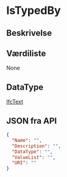 # IsTypedBy

## Beskrivelse

## Værdiliste

None

## DataType

[IfcText](../DataTypes/IfcText.md)

## JSON fra API

```json
{
  "Name": "",
  "Description": "",
  "DataType": "",
  "ValueList": "",
  "URI": ""
}
```
